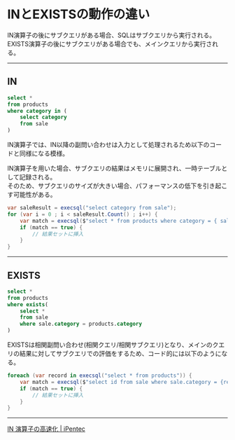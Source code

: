 # INとEXISTSの動作の違い

IN演算子の後にサブクエリがある場合、SQLはサブクエリから実行される。  
EXISTS演算子の後にサブクエリがある場合でも、メインクエリから実行される。  

---

## IN

``` sql
select * 
from products 
where category in (
    select category 
    from sale
)
```

IN演算子では、IN以降の副問い合わせは入力として処理されるため以下のコードと同様になる模様。  

IN演算子を用いた場合、サブクエリの結果はメモリに展開され、一時テーブルとして記録される。  
そのため、サブクエリのサイズが大きい場合、パフォーマンスの低下を引き起こす可能性がある。  

``` cs
var saleResult = execsql("select category from sale");
for (var i = 0 ; i < saleResult.Count() ; i++) {
    var match = execsql($"select * from products where category = { saleResult[i] }");
    if (match == true) {
        // 結果セットに挿入
    }
}
```

---

## EXISTS

``` sql
select * 
from products 
where exists(
    select * 
    from sale 
    where sale.category = products.category
)
```

EXISTSは相関副問い合わせ(相関クエリ/相関サブクエリ)となり、メインのクエリの結果に対してサブクエリでの評価をするため、コード的には以下のようになる。

``` cs
foreach (var record in execsql("select * from products")) {
    var match = execsql($"select id from sale where sale.category = {record.category}");
    if (match == true) {
        // 結果セットに挿入
    }
}
```

---

[IN 演算子の高速化 | iPentec](https://www.ipentec.com/document/sql-tuning-in-operator)  
